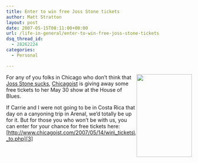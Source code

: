 ```yaml
---
title: Enter to win free Joss Stone tickets
author: Matt Stratton
layout: post
date: 2007-05-15T08:11:00+00:00
url: /life-in-general/enter-to-win-free-joss-stone-tickets
dsq_thread_id:
  - 28262224
categories:
  - Personal

---
```

<img width="150" height="225" align="right" src="http://www.chicagoist.com/attachments/chicagoist_tankboy/2007_05_jossstone.gif" alt="" />For any of you folks in Chicago who don&#8217;t think that [Joss Stone sucks][1], [Chicagoist][2] is giving away some free tickets to her May 30 show at the House of Blues.

If Carrie and I were not going to be in Costa Rica that day on a canyoning trip in Arenal, we&#8217;d totally be up for it. But for those you who won&#8217;t be with us, you can enter for your chance for free tickets here:  
[http://www.chicagoist.com/2007/05/14/win\_tickets\_to.php][3]

 [1]: http://www.yehoodi.com/phpBB2/viewtopic.php?t=70262
 [2]: http://www.chicagoist.com
 [3]: http://www.chicagoist.com/2007/05/14/win_tickets_to.php